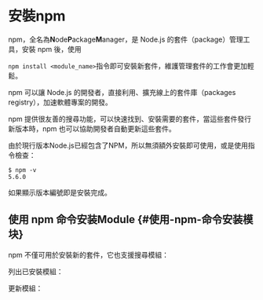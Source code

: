 # 安裝npm

npm，全名為**N**ode**P**ackage**M**anager，是 Node.js 的套件（package）管理工具，安裝 npm 後，使用

`npm install <module_name>`指令即可安裝新套件，維護管理套件的工作會更加輕鬆。

npm 可以讓 Node.js 的開發者，直接利用、擴充線上的套件庫（packages registry），加速軟體專案的開發。

npm 提供很友善的搜尋功能，可以快速找到、安裝需要的套件，當這些套件發行新版本時，npm 也可以協助開發者自動更新這些套件。

由於現行版本Node.js已經包含了NPM，所以無須額外安裝即可使用，或是使用指令檢查：

```
$ npm -v
5.6.0
```

如果顯示版本編號即是安裝完成。

## 使用 npm 命令安装Module {#使用-npm-命令安装模块}



npm 不僅可用於安裝新的套件，它也支援搜尋模組：

列出已安裝模組：

更新模組：

